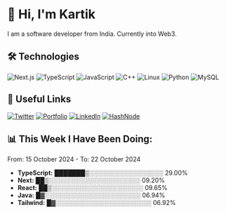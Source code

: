 # 👋 Hi, I'm Kartik

I am a software developer from India. Currently into Web3.

## 🛠 Technologies

![Next.js](https://img.shields.io/badge/vue.js-green?logo=vuedotjs&logoColor=white&style=for-the-badge)
![TypeScript](https://img.shields.io/badge/typescript-blue?logo=typescript&logoColor=white&style=for-the-badge)
![JavaScript](https://img.shields.io/badge/javascript-yellow?logo=javascript&logoColor=white&style=for-the-badge)
![C++](https://img.shields.io/badge/c++-blue?logo=cplusplus&logoColor=white&style=for-the-badge)
![Linux](https://img.shields.io/badge/linux-black?logo=linux&logoColor=white&style=for-the-badge)
![Python](https://img.shields.io/badge/python-blue?logo=python&logoColor=white&style=for-the-badge)
![MySQL](https://img.shields.io/badge/mysql-blue?logo=mysql&logoColor=white&style=for-the-badge)


## 🔗 Useful Links
[![Twitter](https://img.shields.io/badge/Twitter-blue?logo=twitter&logoColor=white&style=for-the-badge)](your-twitter-link)
[![Portfolio](https://img.shields.io/badge/Portfolio-black?logo=portfolio&logoColor=white&style=for-the-badge)](your-portfolio-link)
[![LinkedIn](https://img.shields.io/badge/LinkedIn-blue?logo=linkedin&logoColor=white&style=for-the-badge)](your-linkedin-link)
[![HashNode](https://img.shields.io/badge/Behance-blue?logo=behance&logoColor=white&style=for-the-badge)](your-behance-link)

## 📊 This Week I Have Been Doing:
From: 15 October 2024 - To: 22 October 2024
- **TypeScript:** ███████▒░░░░░░░░░░░░░░░░░ 29.00%
- **Next:** ██▒░░░░░░░░░░░░░░░░░░░░░ 09.20%
- **React:** ██▒░░░░░░░░░░░░░░░░░░░░░ 09.65%
- **Java:** █▓░░░░░░░░░░░░░░░░░░░░░░ 06.94%
- **Tailwind:** █▓░░░░░░░░░░░░░░░░░░░░░░ 06.92%
